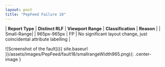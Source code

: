 ```yaml
---
layout: post
title: "PepFeed Failure 18"
---
```

| **Report Type** | **Distinct RLF** | **Viewport Range** | **Classification** | **Reason** |
| Small-Range|  | 965px-965px | FP | No significant layout change, just coincidental attribute labelling | 

![Screenshot of the fault]({{ site.baseurl }}/assets/images/PepFeed/fault18/smallrangeWidth965.png){: .center-image }
